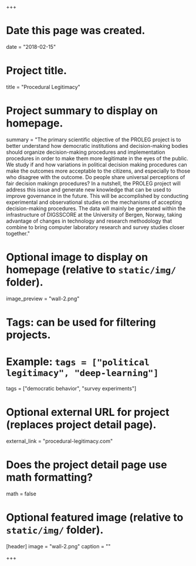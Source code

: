 +++
# Date this page was created.
date = "2018-02-15"

# Project title.
title = "Procedural Legitimacy"


# Project summary to display on homepage.
summary = "The primary scientific objective of the PROLEG project is to better understand how democratic institutions and decision-making bodies should organize decision-making procedures and implementation procedures in order to make them more legitimate in the eyes of the public. We study if and how variations in political decision making procedures can make the outcomes more acceptable to the citizens, and especially to those who disagree with the outcome. Do people share universal perceptions of fair decision makingn procedures? In a nutshell, the PROLEG project will address this issue and generate new knowledge that can be used to improve governance in the future. This will be accomplished by conducting experimental and observational studies on the mechanisms of accepting decision-making procedures. The data will mainly be generated within the infrastructure of DIGSSCORE at the University of Bergen, Norway, taking advantage of changes in technology and research methodology that combine to bring computer laboratory research and survey studies closer together."

# Optional image to display on homepage (relative to `static/img/` folder).
image_preview = "wall-2.png"

# Tags: can be used for filtering projects.
# Example: `tags = ["political legitimacy", "deep-learning"]`
tags = ["democratic behavior", "survey experiments"]

# Optional external URL for project (replaces project detail page).
external_link = "procedural-legitimacy.com"

# Does the project detail page use math formatting?
math = false

# Optional featured image (relative to `static/img/` folder).
[header]
image = "wall-2.png"
caption = ""

+++


